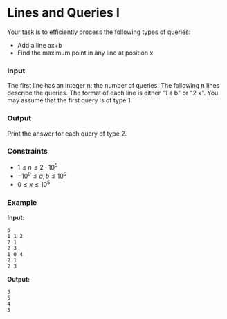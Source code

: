 # Lines and Queries I

Your task is to efficiently process the following types of queries:

* Add a line ax+b
* Find the maximum point in any line at position x

### Input

The first line has an integer n: the number of queries.
The following n lines describe the queries. The format of each line is either "1 a b" or "2 x".
You may assume that the first query is of type 1.

### Output

Print the answer for each query of type 2.

### Constraints

* $1 \le n \le 2 \cdot 10^5$
* $-10^9 \le a,b \le 10^9$
* $0 \le x \le 10^5$

### Example

**Input:**

```
6
1 1 2
2 1
2 3
1 0 4
2 1
2 3
```

**Output:**

```
3
5
4
5
```


